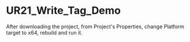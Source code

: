 # UR21_Write_Tag_Demo

After downloading the project, from Project's Properties, change Platform target to x64, rebuild and run it.
